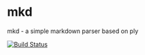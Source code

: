 # mkd
mkd - a simple markdown parser based on ply

[![Build Status](https://travis-ci.org/Wizmann/mkd.svg?branch=master)](https://travis-ci.org/Wizmann/mkd)
